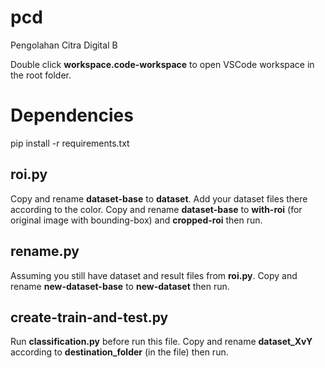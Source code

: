 # pcd
Pengolahan Citra Digital B

Double click **workspace.code-workspace** to open VSCode workspace in the root folder.

# Dependencies
pip install -r requirements.txt

## roi.py
Copy and rename **dataset-base** to **dataset**. Add your dataset files there according to the color. Copy and rename **dataset-base** to **with-roi** (for original image with bounding-box) and **cropped-roi** then run.

## rename.py
Assuming you still have dataset and result files from **roi.py**. Copy and rename **new-dataset-base** to **new-dataset** then run.

## create-train-and-test.py
Run **classification.py** before run this file. Copy and rename **dataset_XvY** according to **destination_folder** (in the file) then run.
